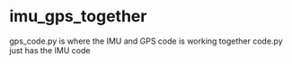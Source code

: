 # imu_gps_together
gps_code.py is where the IMU and GPS code is working together
code.py just has the IMU code
